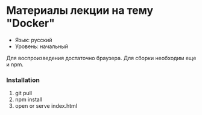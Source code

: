 # Материалы лекции на тему "Docker"
* Язык: русский
* Уровень: начальный

Для воспроизведения достаточно браузера. Для сборки необходим еще и npm.

### Installation

1. git pull
1. npm install
1. open or serve index.html
